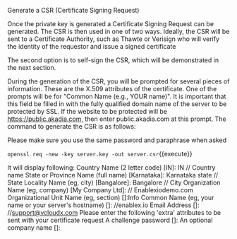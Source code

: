 Generate a CSR (Certificate Signing Request)

Once the private key is generated a Certificate Signing Request can be generated. The CSR is then used in one of two ways. Ideally, the CSR will be sent to a Certificate Authority, such as Thawte or Verisign who will verify the identity of the requestor and issue a signed certificate

 The second option is to self-sign the CSR, which will be demonstrated in the next section.

During the generation of the CSR, you will be prompted for several pieces of information. These are the X.509 attributes of the certificate. One of the prompts will be for "Common Name (e.g., YOUR name)". It is important that this field be filled in with the fully qualified domain name of the server to be protected by SSL. If the website to be protected will be https://public.akadia.com, then enter public.akadia.com at this prompt. The command to generate the CSR is as follows:

Please make sure you use the same password and paraphrase when asked


`openssl req -new -key server.key -out server.csr`{{execute}}

It will display following: 
Country Name (2 letter code) [IN]: IN
// Country name
State or Province Name (full name) [Karnataka]:
Karnataka state // State
Locality Name (eg, city) [Bangalore]:
Bangalore // City
Organization Name (eg, company) [My Company Ltd]:
// Enablexiodemo.com
Organizational Unit Name (eg, section) []:Info
Common Name (eg, your name or your server's hostname) []:
//enablex.io
Email Address []:
//support@vcloudx.com
Please enter the following 'extra' attributes
to be sent with your certificate request
A challenge password []:
An optional company name []:
